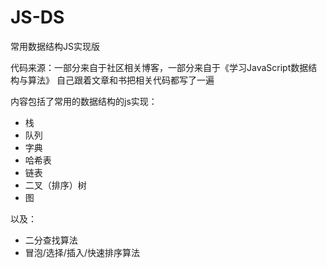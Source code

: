 # JS-DS
常用数据结构JS实现版

代码来源：一部分来自于社区相关博客，一部分来自于《学习JavaScript数据结构与算法》
自己跟着文章和书把相关代码都写了一遍

内容包括了常用的数据结构的js实现：
* 栈
* 队列
* 字典
* 哈希表
* 链表
* 二叉（排序）树
* 图

以及：
* 二分查找算法
* 冒泡/选择/插入/快速排序算法

